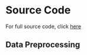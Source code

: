 # Source Code
For full source code, click [here](https://github.com/FilipLe/World-Happiness/blob/main/src/Happiness_Project.ipynb)

## Data Preprocessing

